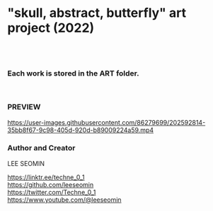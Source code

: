 # "skull, abstract, butterfly" art project (2022)

  <br/>   <br/>  
  
### Each work is stored in the ART folder.  

<br/>  


### PREVIEW





https://user-images.githubusercontent.com/86279699/202592814-35bb8f67-9c98-405d-920d-b89009224a59.mp4





  

### Author and Creator
 
 LEE SEOMIN
 
 https://linktr.ee/techne_0_1
   <br/> 
 https://github.com/leeseomin 
  <br/> 
 https://twitter.com/Techne_0_1
 <br/>
 https://www.youtube.com/@leeseomin
  <br/>
